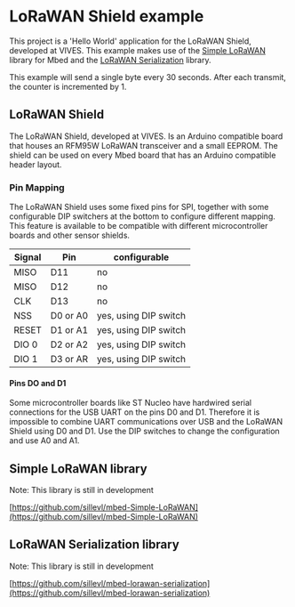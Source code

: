 # LoRaWAN Shield example

This project is a 'Hello World' application for the LoRaWAN Shield, developed at VIVES. This example makes use of the [Simple LoRaWAN](https://github.com/sillevl/mbed-Simple-LoRaWAN) library for Mbed and the [LoRaWAN Serialization](https://github.com/sillevl/mbed-lorawan-serialization) library.

This example will send a single byte every 30 seconds. After each transmit, the counter is incremented by 1.

## LoRaWAN Shield

The LoRaWAN Shield, developed at VIVES. Is an Arduino compatible board that houses an RFM95W LoRaWAN transceiver and a small EEPROM. The shield can be used on every Mbed board that has an Arduino compatible header layout.

### Pin Mapping

The LoRaWAN Shield uses some fixed pins for SPI, together with some configurable DIP switchers at the bottom to configure different mapping. This feature is available to be compatible with different microcontroller boards and other sensor shields.

Signal | Pin | configurable
--- | --- | ---
MISO | D11 | no
MISO | D12 | no
CLK | D13 | no
NSS | D0 or A0 | yes, using DIP switch
RESET | D1 or A1 | yes, using DIP switch
DIO 0 | D2 or A2 | yes, using DIP switch
DIO 1 | D3 or AR | yes, using DIP switch

#### Pins DO and D1

Some microcontroller boards like ST Nucleo have hardwired serial connections for the USB UART on the pins D0 and D1. Therefore it is impossible to combine UART communications over USB and the LoRaWAN Shield using D0 and D1. Use the DIP switches to change the configuration and use A0 and A1.

## Simple LoRaWAN library

Note: This library is still in development

[https://github.com/sillevl/mbed-Simple-LoRaWAN](https://github.com/sillevl/mbed-Simple-LoRaWAN)

## LoRaWAN Serialization library

Note: This library is still in development

[https://github.com/sillevl/mbed-lorawan-serialization](https://github.com/sillevl/mbed-lorawan-serialization)